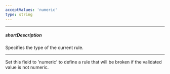 ```yaml
---
acceptValues: 'numeric'
type: string
---
```

---
##### shortDescription
Specifies the type of the current rule.

---
Set this field to 'numeric' to define a rule that will be broken if the validated value is not numeric.